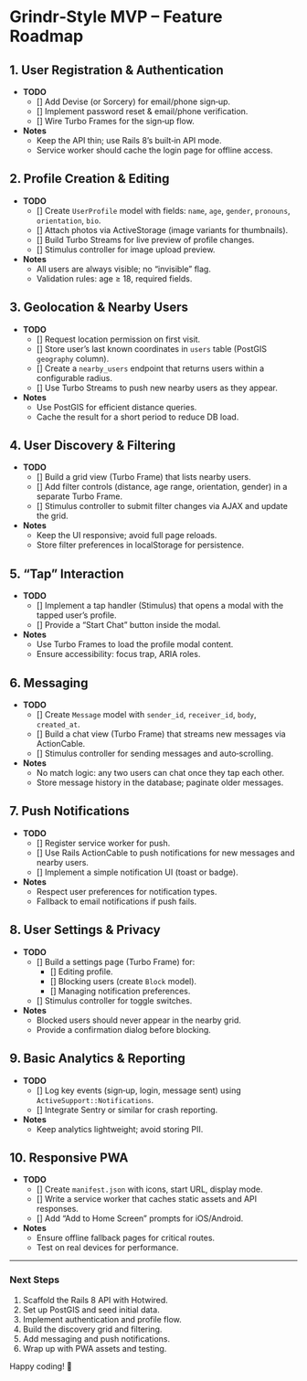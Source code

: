 # Grindr‑Style MVP – Feature Roadmap

## 1. User Registration & Authentication
- **TODO**  
  - [] Add Devise (or Sorcery) for email/phone sign‑up.  
  - [] Implement password reset & email/phone verification.  
  - [] Wire Turbo Frames for the sign‑up flow.  
- **Notes**  
  - Keep the API thin; use Rails 8’s built‑in API mode.  
  - Service worker should cache the login page for offline access.

## 2. Profile Creation & Editing
- **TODO**  
  - [] Create `UserProfile` model with fields: `name`, `age`, `gender`, `pronouns`, `orientation`, `bio`.  
  - [] Attach photos via ActiveStorage (image variants for thumbnails).  
  - [] Build Turbo Streams for live preview of profile changes.  
  - [] Stimulus controller for image upload preview.  
- **Notes**  
  - All users are always visible; no “invisible” flag.  
  - Validation rules: age ≥ 18, required fields.

## 3. Geolocation & Nearby Users
- **TODO**  
  - [] Request location permission on first visit.  
  - [] Store user’s last known coordinates in `users` table (PostGIS `geography` column).  
  - [] Create a `nearby_users` endpoint that returns users within a configurable radius.  
  - [] Use Turbo Streams to push new nearby users as they appear.  
- **Notes**  
  - Use PostGIS for efficient distance queries.  
  - Cache the result for a short period to reduce DB load.

## 4. User Discovery & Filtering
- **TODO**  
  - [] Build a grid view (Turbo Frame) that lists nearby users.  
  - [] Add filter controls (distance, age range, orientation, gender) in a separate Turbo Frame.  
  - [] Stimulus controller to submit filter changes via AJAX and update the grid.  
- **Notes**  
  - Keep the UI responsive; avoid full page reloads.  
  - Store filter preferences in localStorage for persistence.

## 5. “Tap” Interaction
- **TODO**  
  - [] Implement a tap handler (Stimulus) that opens a modal with the tapped user’s profile.  
  - [] Provide a “Start Chat” button inside the modal.  
- **Notes**  
  - Use Turbo Frames to load the profile modal content.  
  - Ensure accessibility: focus trap, ARIA roles.

## 6. Messaging
- **TODO**  
  - [] Create `Message` model with `sender_id`, `receiver_id`, `body`, `created_at`.  
  - [] Build a chat view (Turbo Frame) that streams new messages via ActionCable.  
  - [] Stimulus controller for sending messages and auto‑scrolling.  
- **Notes**  
  - No match logic: any two users can chat once they tap each other.  
  - Store message history in the database; paginate older messages.

## 7. Push Notifications
- **TODO**  
  - [] Register service worker for push.  
  - [] Use Rails ActionCable to push notifications for new messages and nearby users.  
  - [] Implement a simple notification UI (toast or badge).  
- **Notes**  
  - Respect user preferences for notification types.  
  - Fallback to email notifications if push fails.

## 8. User Settings & Privacy
- **TODO**  
  - [] Build a settings page (Turbo Frame) for:  
    - [] Editing profile.  
    - [] Blocking users (create `Block` model).  
    - [] Managing notification preferences.  
  - [] Stimulus controller for toggle switches.  
- **Notes**  
  - Blocked users should never appear in the nearby grid.  
  - Provide a confirmation dialog before blocking.

## 9. Basic Analytics & Reporting
- **TODO**  
  - [] Log key events (sign‑up, login, message sent) using `ActiveSupport::Notifications`.  
  - [] Integrate Sentry or similar for crash reporting.  
- **Notes**  
  - Keep analytics lightweight; avoid storing PII.

## 10. Responsive PWA
- **TODO**  
  - [] Create `manifest.json` with icons, start URL, display mode.  
  - [] Write a service worker that caches static assets and API responses.  
  - [] Add “Add to Home Screen” prompts for iOS/Android.  
- **Notes**  
  - Ensure offline fallback pages for critical routes.  
  - Test on real devices for performance.

---

### Next Steps
1. Scaffold the Rails 8 API with Hotwired.  
2. Set up PostGIS and seed initial data.  
3. Implement authentication and profile flow.  
4. Build the discovery grid and filtering.  
5. Add messaging and push notifications.  
6. Wrap up with PWA assets and testing.

Happy coding! 🚀
